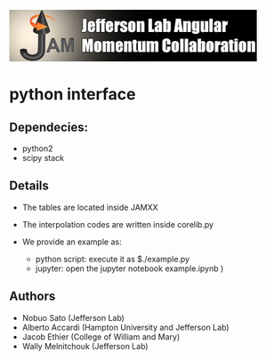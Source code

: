 ![jamlogo](../gallery/jam.jpg)

# python interface

## Dependecies:

- python2 
- scipy stack 

## Details

- The tables are located inside JAMXX
- The interpolation codes are written inside corelib.py
- We provide an example as:

  - python script:  execute it as $./example.py
  - jupyter: open the jupyter notebook example.ipynb )

 
## Authors
* Nobuo Sato (Jefferson Lab)
* Alberto Accardi (Hampton University and Jefferson Lab)
* Jacob Ethier (College of William and Mary)
* Wally Melnitchouk (Jefferson Lab)

